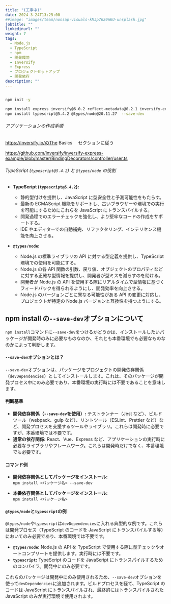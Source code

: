 ```yaml
---
title: "(工事中)"
date: 2024-3-24T13:25:00
##image: "images/team/nonsap-visuals-kMJp7620W6U-unsplash.jpg"
jobtitle: ""
linkedinurl: ""
weight: 7
tags:
  - Node.js
  - TypeScript
  - npm
  - 開発環境
  - Inversify
  - Express
  - プロジェクトセットアップ
  - 開発依存
description: ""
---
```


```bash

npm init -y

npm install express inversify@6.0.2 reflect-metadata@0.2.1 inversify-express-utils@6.4.6 --save
npm install typescript@5.4.2 @types/node@20.11.27  --save-dev
```

###### アプリケーションの作成手順

<https://inversify.io/のThe> Basics 　セクションに従う

<https://github.com/inversify/inversify-express-example/blob/master/BindingDecorators/controller/user.ts>

###### TypeScript (`typescript@5.4.2`) と `@types/node` の役割

- **TypeScript (`typescript@5.4.2`):**

  - 静的型付けを提供し、JavaScript に型安全性と予測可能性をもたらす。
  - 最新の ECMAScript 機能をサポートし、古いブラウザーや環境での実行を可能にするためにこれらを JavaScript にトランスパイルする。
  - 開発過程でのエラーチェックを強化し、より堅牢なコードの作成をサポートする。
  - IDE やエディターでの自動補完、リファクタリング、インテリセンス機能を向上させる。

- **`@types/node`:**
  - Node.js の標準ライブラリの API に対する型定義を提供し、TypeScript 環境での使用を可能にする。
  - Node.js の各 API 関数の引数、戻り値、オブジェクトのプロパティなどに対する正確な型情報を提供し、開発者が型ミスを減らすのを助ける。
  - 開発者が Node.js の API を使用する際にリアルタイムで型情報に基づくフィードバックを得られるようにし、開発効率を向上させる。
  - Node.js のバージョンごとに異なる可能性がある API の変更に対応し、プロジェクトが特定の Node.js バージョンと互換性を持つようにする。

## npm install の`--save-dev`オプションについて

`npm install`コマンドに`--save-dev`をつけるかどうかは、インストールしたいパッケージが開発時のみに必要なものなのか、それとも本番環境でも必要なものなのかによって判断します。

#### `--save-dev`オプションとは？

`--save-dev`オプションは、パッケージをプロジェクトの開発依存関係（`devDependencies`）としてインストールします。これは、そのパッケージが開発プロセス中にのみ必要であり、本番環境の実行時には不要であることを意味します。

#### 判断基準

- **開発依存関係（`--save-dev`を使用）:** テストランナー（Jest など）、ビルドツール（webpack、gulp など）、リントツール（ESLint、Prettier など）など、開発プロセスを支援するツールやライブラリ。これらは開発時に必要ですが、本番環境では不要です。
- **通常の依存関係:** React、Vue、Express など、アプリケーションの実行時に必要なライブラリやフレームワーク。これらは開発時だけでなく、本番環境でも必要です。

#### コマンド例

- **開発依存関係としてパッケージをインストール:**  
  `npm install <パッケージ名> --save-dev`

- **本番依存関係としてパッケージをインストール:**  
  `npm install <パッケージ名>`

#### `@types/node`と`typescript`の例

`@types/node`や`typescript`は`devDependencies`に入れる典型的な例です。これらは開発プロセス（TypeScript のコードを JavaScript にトランスパイルする等）においてのみ必要であり、本番環境では不要です。

- **`@types/node`:** Node.js の API を TypeScript で使用する際に型チェックやオートコンプリートを提供します。実行時には不要です。
- **`typescript`:** TypeScript のコードを JavaScript にトランスパイルするためのコンパイラ。開発中にのみ必要です。

これらのパッケージは開発中にのみ使用されるため、`--save-dev`オプションを使って`devDependencies`に追加されます。ビルドプロセスを経て、TypeScript のコードは JavaScript にトランスパイルされ、最終的にはトランスパイルされた JavaScript のみが実行環境で使用されます。
